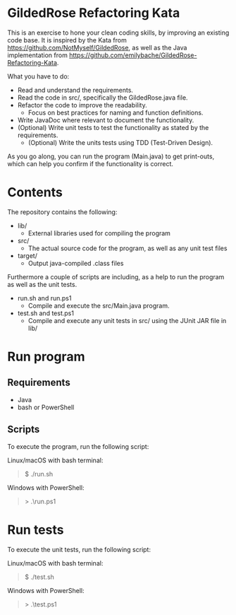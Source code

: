# GildedRose Refactoring Kata
This is an exercise to hone your clean coding skills, by improving an existing code base.
It is inspired by the Kata from https://github.com/NotMyself/GildedRose, as well as the Java implementation from https://github.com/emilybache/GildedRose-Refactoring-Kata.

What you have to do:
- Read and understand the requirements.
- Read the code in src/, specifically the GildedRose.java file.
- Refactor the code to improve the readability.
  - Focus on best practices for naming and function definitions.
- Write JavaDoc where relevant to document the functionality.
- (Optional) Write unit tests to test the functionality as stated by the requirements.
  - (Optional) Write the units tests using TDD (Test-Driven Design).

As you go along, you can run the program (Main.java) to get print-outs, which can help you confirm if the functionality is correct.

# Contents
The repository contains the following:

- lib/
  - External libraries used for compiling the program
- src/
  - The actual source code for the program, as well as any unit test files
- target/
  - Output java-compiled .class files

Furthermore a couple of scripts are including, as a help to run the program as well as the unit tests.
- run.sh and run.ps1
  - Compile and execute the src/Main.java program.
- test.sh and test.ps1
  - Compile and execute any unit tests in src/ using the JUnit JAR file in lib/

# Run program
## Requirements
- Java
- bash or PowerShell

## Scripts
To execute the program, run the following script:

Linux/macOS with bash terminal:
> $ ./run.sh

Windows with PowerShell:
> \> .\run.ps1

# Run tests
To execute the unit tests, run the following script:

Linux/macOS with bash terminal:
> $ ./test.sh

Windows with PowerShell:
> \> .\test.ps1